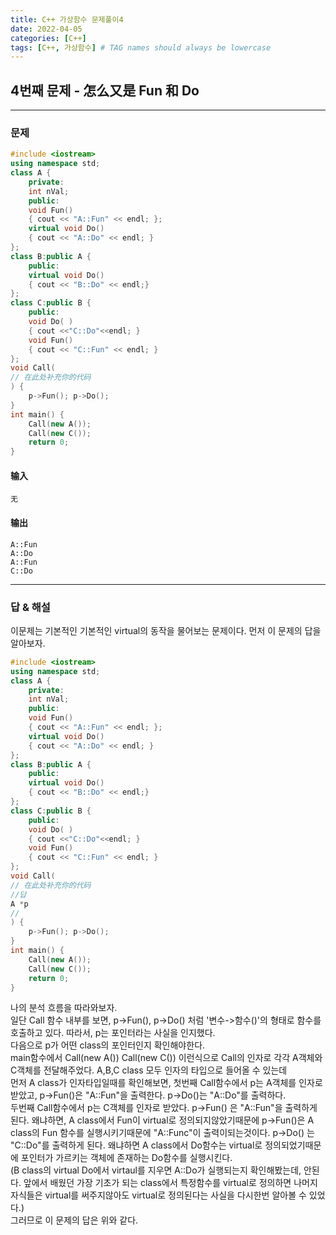 ```yaml
---
title: C++ 가상함수 문제풀이4
date: 2022-04-05
categories: [C++]
tags: [C++, 가상함수] # TAG names should always be lowercase
---
```


## 4번째 문제 - 怎么又是 Fun 和 Do

---

### 문제

```c++
#include <iostream>
using namespace std;
class A {
	private:
	int nVal;
	public:
	void Fun()
	{ cout << "A::Fun" << endl; };
	virtual void Do()
	{ cout << "A::Do" << endl; }
};
class B:public A {
	public:
	virtual void Do()
	{ cout << "B::Do" << endl;}
};
class C:public B {
	public:
	void Do( )
	{ cout <<"C::Do"<<endl; }
	void Fun()
	{ cout << "C::Fun" << endl; }
};
void Call(
// 在此处补充你的代码
) {
	p->Fun(); p->Do();
}
int main() {
	Call(new A());
	Call(new C());
	return 0;
}
```

#### 输入

    无

#### 输出

    A::Fun
    A::Do
    A::Fun
    C::Do

---

### 답 & 해설

이문제는 기본적인 기본적인 virtual의 동작을 물어보는 문제이다.
먼저 이 문제의 답을 알아보자.

```c++
#include <iostream>
using namespace std;
class A {
	private:
	int nVal;
	public:
	void Fun()
	{ cout << "A::Fun" << endl; };
	virtual void Do()
	{ cout << "A::Do" << endl; }
};
class B:public A {
	public:
	virtual void Do()
	{ cout << "B::Do" << endl;}
};
class C:public B {
	public:
	void Do( )
	{ cout <<"C::Do"<<endl; }
	void Fun()
	{ cout << "C::Fun" << endl; }
};
void Call(
// 在此处补充你的代码
//답
A *p
//
) {
	p->Fun(); p->Do();
}
int main() {
	Call(new A());
	Call(new C());
	return 0;
}
```

나의 분석 흐름을 따라와보자. <br/>
일단 Call 함수 내부를 보면, p->Fun(), p->Do() 처럼 '변수->함수()'의 형태로 함수를 호출하고 있다. 따라서, p는 포인터라는 사실을 인지했다. <br/>
다음으로 p가 어떤 class의 포인터인지 확인해야한다. <br/>
main함수에서 Call(new A()) Call(new C()) 이런식으로 Call의 인자로 각각 A객체와 C객체를 전달해주었다. A,B,C class 모두 인자의 타입으로 들어올 수 있는데<br/>
먼저 A class가 인자타입일때를 확인해보면, 첫번째 Call함수에서 p는 A객체를 인자로 받았고, p->Fun()은 "A::Fun"을 출력한다. p->Do()는 "A::Do"를 출력하다.<br/>
두번째 Call함수에서 p는 C객체를 인자로 받았다. p->Fun() 은 "A::Fun"을 출력하게 된다. 왜냐하면, A class에서 Fun이 virtual로 정의되지않았기때문에 p->Fun()은 A class의 Fun 함수를 실행시키기때문에 "A::Func"이 출력이되는것이다. p->Do() 는 "C::Do"를 출력하게 된다. 왜냐하면 A class에서 Do함수는 virtual로 정의되었기때문에 포인터가 가르키는 객체에 존재하는 Do함수를 실행시킨다. <br/>
(B class의 virtual Do에서 virtaul를 지우면 A::Do가 실행되는지 확인해봤는데, 안된다. 앞에서 배웠던 가장 기초가 되는 class에서 특정함수를 virtual로 정의하면 나머지 자식들은 virtual를 써주지않아도 virtual로 정의된다는 사실을 다시한번 알아볼 수 있었다.)<br/>
그러므로 이 문제의 답은 위와 같다.
